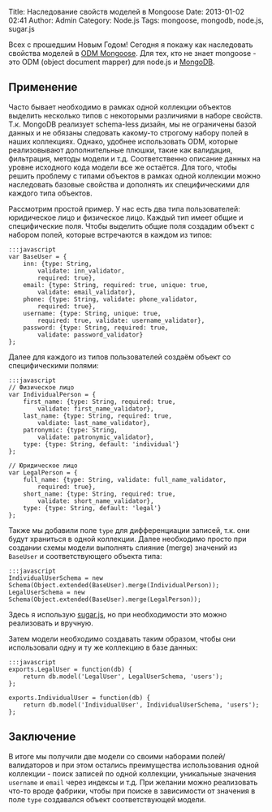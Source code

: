 Title: Наследование свойств моделей в Mongoose
Date: 2013-01-02 02:41
Author: Admin
Category: Node.js
Tags: mongoose, mongodb, node.js, sugar.js

Всех с прошедшим Новым Годом! Сегодня я покажу как наследовать свойства
моделей в [ODM Mongoose](http://mongoosejs.com/ "Mongoose ODM"). Для тех, кто не знает mongoose - это 
ODM (object document mapper) для node.js и [MongoDB](http://www.mongodb.org/ "MongoDB"). 

Применение
----------
Часто бывает необходимо в рамках одной коллекции объектов выделить несколько
типов с некоторыми различиями в наборе свойств. Т.к. MongoDB реализует schema-less дизайн, 
мы не ограничены базой данных и не обязаны следовать какому-то строгому набору
полей в наших коллекциях. Однако, удобнее использовать ODM, которые реализовывают
дополнительные плюшки, такие как валидация, фильтрация, методы модели и т.д.
Соответственно описание данных на уровне исходного кода модели все же остаётся.
Для того, чтобы решить проблему с типами объектов в рамках одной коллекции можно
наследовать базовые свойства и дополнять их специфическими для каждого типа объектов.

Рассмотрим простой пример. У нас есть два типа пользователей: юридическое лицо и физическое
лицо. Каждый тип имеет общие и специфические поля. Чтобы выделить общие поля создадим объект
с набором полей, которые встречаются в каждом из типов:

    :::javascript
	var BaseUser = {
		inn: {type: String, 
			validate: inn_validator,
			required: true},
		email: {type: String, required: true, unique: true,
			validate: email_validator},
		phone: {type: String, validate: phone_validator,
			required: true},
		username: {type: String, unique: true,
			required: true, validate: username_validator},
		password: {type: String, required: true, 
			validate: password_validator}
	};

Далее для каждого из типов пользователей создаём объект со специфическими полями:

	:::javascript
	// Физическое лицо
	var IndividualPerson = {
		first_name: {type: String, required: true,
			validate: first_name_validator},
		last_name: {type: String, required: true,
			valdiate: last_name_validator},
		patronymic: {type: String, 
			validate: patronymic_validator},
		type: {type: String, default: 'individual'}
	};

	// Юридическое лицо
	var LegalPerson = {
		full_name: {type: String, validate: full_name_validator, 
			required: true},
		short_name: {type: String, required: true, 
			validate: short_name_validator},
		type: {type: String, default: 'legal'}
	};

Также мы добавили поле `type` для дифференциации записей, т.к. они будут храниться в одной коллекции.
Далее необходимо просто при создании схемы модели выполнять слияние (merge) значений из `BaseUser` и
соответствующего объекта типа:

	:::javascript
	IndividualUserSchema = new Schema(Object.extended(BaseUser).merge(IndividualPerson));
	LegalUserSchema = new Schema(Object.extended(BaseUser).merge(LegalPerson));

Здесь я использую [sugar.js](http://sugarjs.com/ "Sugar.js"), но при необходимости это можно реализовать
и вручную.

Затем модели необходимо создавать таким образом, чтобы они использовали одну и ту же коллекцию в базе данных:

	:::javascript
	exports.LegalUser = function(db) {
		return db.model('LegalUser', LegalUserSchema, 'users');
	};

	exports.IndividualUser = function(db) {
		return db.model('IndividualUser', IndividualUserSchema, 'users');
	};

Заключение
----------
В итоге мы получили две модели со своими наборами полей/валидаторов и при этом остались
преимущества использования одной коллекции - поиск записей по одной коллекции, уникальные
значения `username` и `email` через индексы и т.д.
При желании можно реализовать что-то вроде фабрики, чтобы при поиске в зависимости от значения
в поле `type` создавался объект соответствующей модели.